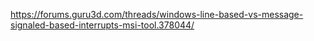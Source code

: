 https://forums.guru3d.com/threads/windows-line-based-vs-message-signaled-based-interrupts-msi-tool.378044/
